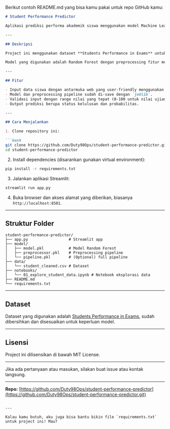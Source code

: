 Berikut contoh README.md yang bisa kamu pakai untuk repo GitHub kamu:

````markdown
# Student Performance Predictor

Aplikasi prediksi performa akademik siswa menggunakan model Machine Learning (Random Forest) yang dibangun dengan Python dan Streamlit.

---

## Deskripsi

Project ini menggunakan dataset **Students Performance in Exams** untuk memprediksi apakah seorang siswa akan **lulus** atau **tidak lulus** berdasarkan beberapa fitur seperti jenis kelamin, kelompok sosial, pendidikan orang tua, jenis makan siang, pelatihan persiapan ujian, dan nilai ujian (matematika, membaca, menulis).

Model yang digunakan adalah Random Forest dengan preprocessing fitur menggunakan scikit-learn.

---

## Fitur

- Input data siswa dengan antarmuka web yang user-friendly menggunakan Streamlit.
- Model dan preprocessing pipeline sudah di-save dengan `joblib`.
- Validasi input dengan range nilai yang tepat (0-100 untuk nilai ujian).
- Output prediksi berupa status kelulusan dan probabilitas.

---

## Cara Menjalankan

1. Clone repository ini:

```bash
git clone https://github.com/Duty98Ops/student-performance-predictor.git
cd student-performance-predictor
````

2. Install dependencies (disarankan gunakan virtual environment):

```bash
pip install -r requirements.txt
```

3. Jalankan aplikasi Streamlit:

```bash
streamlit run app.py
```

4. Buka browser dan akses alamat yang diberikan, biasanya `http://localhost:8501`.

---

## Struktur Folder

```
student-performance-predictor/
├── app.py                  # Streamlit app
├── model/
│   ├── model.pkl           # Model Random Forest
│   ├── preprocessor.pkl    # Preprocessing pipeline
│   └── pipeline.pkl        # (Optional) full pipeline
├── data/
│   └── student_cleaned.csv # Dataset
├── notebooks/
│   └── 01_explore_student_data.ipynb # Notebook eksplorasi data
├── README.md
└── requirements.txt
```

---

## Dataset

Dataset yang digunakan adalah [Students Performance in Exams](https://www.kaggle.com/datasets/spscientist/students-performance-in-exams), sudah dibersihkan dan disesuaikan untuk keperluan model.

---

## Lisensi

Project ini dilisensikan di bawah MIT License.

---

Jika ada pertanyaan atau masukan, silakan buat issue atau kontak langsung.

---

**Repo:** [https://github.com/Duty98Ops/student-performance-predictor](https://github.com/Duty98Ops/student-performance-predictor.git)

```

---

Kalau kamu butuh, aku juga bisa bantu bikin file `requirements.txt` untuk project ini! Mau?
```
